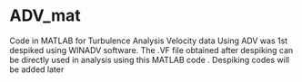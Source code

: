 # ADV_mat
Code in MATLAB for Turbulence Analysis
Velocity data Using ADV was 1st despiked using WINADV software. The .VF file obtained after despiking can be directly used in analysis using this MATLAB code .
Despiking codes will be added later
